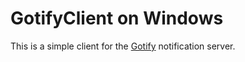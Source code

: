﻿# GotifyClient on Windows

This is a simple client for the [Gotify](https://gotify.net/) notification server. 

